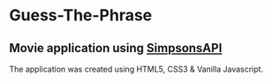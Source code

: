 # Guess-The-Phrase

## Movie application using [SimpsonsAPI](https://thesimpsonsquoteapi.glitch.me/)

The application was created using HTML5, CSS3 & Vanilla Javascript.

